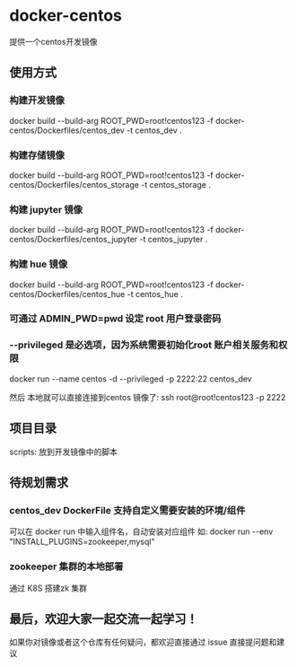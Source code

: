 # docker-centos
提供一个centos开发镜像

## 使用方式
### 构建开发镜像
docker build --build-arg ROOT_PWD=root!centos123 -f docker-centos/Dockerfiles/centos_dev -t centos_dev .

### 构建存储镜像
docker build --build-arg ROOT_PWD=root!centos123 -f docker-centos/Dockerfiles/centos_storage -t centos_storage .

### 构建 jupyter 镜像
docker build --build-arg ROOT_PWD=root!centos123 -f docker-centos/Dockerfiles/centos_jupyter -t centos_jupyter .

### 构建 hue 镜像
docker build --build-arg ROOT_PWD=root!centos123 -f docker-centos/Dockerfiles/centos_hue -t centos_hue .

### 可通过 ADMIN_PWD=pwd 设定 root 用户登录密码
### --privileged 是必选项，因为系统需要初始化root 账户相关服务和权限
docker run --name centos -d --privileged -p 2222:22 centos_dev

然后 本地就可以直接连接到centos 镜像了:
ssh root@root!centos123 -p 2222

## 项目目录
scripts: 放到开发镜像中的脚本

## 待规划需求
### centos_dev DockerFile 支持自定义需要安装的环境/组件
可以在 docker run 中输入组件名，自动安装对应组件
如: docker run --env "INSTALL_PLUGINS=zookeeper,mysql"

### zookeeper 集群的本地部署
通过 K8S 搭建zk 集群

## 最后，欢迎大家一起交流一起学习！
如果你对镜像或者这个仓库有任何疑问，都欢迎直接通过 issue 直接提问题和建议